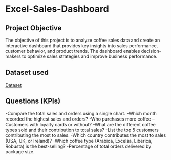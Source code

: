 # Excel-Sales-Dashboard

## Project Objective
The objective of this project is to analyze coffee sales data and create an interactive dashboard that provides key insights into sales performance, customer behavior, and product trends. The dashboard enables decision-makers to optimize sales strategies and improve business performance.

## Dataset used
[Dataset](https://github.com/Diyako1/Excel-Sales-Dashboard/blob/main/coffeeOrdersData.xlsx)

## Questions (KPIs)
-Compare the total sales and orders using a single chart.
-Which month recorded the highest sales and orders?
-Who purchases more coffee – Customers with loyalty cards or without?
-What are the different coffee types sold and their contribution to total sales?
-List the top 5 customers contributing the most to sales.
-Which country contributes the most to sales (USA, UK, or Ireland)?
-Which coffee type (Arabica, Excelsa, Liberica, Robusta) is the best-selling?
-Percentage of total orders delivered by package size.

